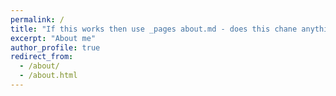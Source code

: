 ```yaml
---
permalink: /
title: "If this works then use _pages about.md - does this chane anything?"
excerpt: "About me"
author_profile: true
redirect_from:
  - /about/
  - /about.html
---
```


